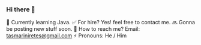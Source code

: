 ### Hi there 👋

<!--
**Senniral/Senniral** is a ✨ _special_ ✨ repository because its `README.md` (this file) appears on your GitHub profile.

Here are some ideas to get you started:

- 🔭 I’m currently working on ...
- 🌱 I’m currently learning ...
- 👯 I’m looking to collaborate on ...
- 🤔 I’m looking for help with ...
- 💬 Ask me about ...
- 📫 How to reach me: ...
- 😄 Pronouns: ...
- ⚡ Fun fact: ...
-->

🔷 Currently learning Java.
✅ For hire? Yes! feel free to contact me.
🔜 Gonna be posting new stuff soon.
📌 How to reach me? Email: tasmariniretes@gmail.com
⚡ Pronouns: He / Him
